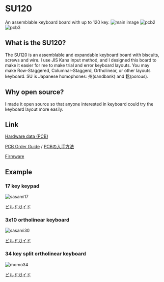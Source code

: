 # SU120

An assemblable keyboard board with up to 120 key.
![main image](https://github.com/e3w2q/su120-keyboard-doc/blob/master/mainimage.jpg?raw=true)
![pcb2](https://github.com/e3w2q/su120-keyboard-doc/blob/master/pcb2.jpg?raw=true)
![pcb3](https://github.com/e3w2q/su120-keyboard-doc/blob/master/pcb3.jpg?raw=true)

## What is the SU120?

The SU120 is an assemblable and expandable keyboard board with biscuits, screws and wire.
I use JIS Kana input method, and I designed this board to make it easier for me to make trial and error keyboard layouts.
You may make Row-Staggered, Columnar-Staggerd, Ortholinear, or other layouts keyboard.
SU is Japanese homophones: 州(sandbank) and 鬆(porous).

## Why open source?

I made it open source so that anyone interested in keyboard could try the keyboard layout more easily.

## Link

[Hardware data (PCB)](/pcb/)

[PCB Order Guide](https://github.com/e3w2q/su120-keyboard-doc/blob/master/common/pcb_order_guide.md) / [PCBの入手方法](https://github.com/e3w2q/su120-keyboard-doc/blob/master/common/pcb_order_guide_jp.md)

[Firmware](https://github.com/e3w2q/qmk_firmware/tree/su120/keyboards/handwired/su120)

## Example

### 17 key keypad

![sasami17](https://github.com/e3w2q/su120-keyboard-doc/blob/master/sasami17/image/sasami17.jpg?raw=true)

[ビルドガイド](https://github.com/e3w2q/su120-keyboard-doc/blob/master/sasami17/readme_jp.md)

### 3x10 ortholinear keyboard

![sasami30](https://github.com/e3w2q/su120-keyboard-doc/blob/master/sasami30/image/sasami30.jpg?raw=true)

[ビルドガイド](https://github.com/e3w2q/su120-keyboard-doc/blob/master/sasami30/readme_jp.md)

### 34 key split ortholinear keyboard

![momo34](https://github.com/e3w2q/su120-keyboard-doc/blob/master/momo34/image/momo34.jpg?raw=true)

[ビルドガイド](https://github.com/e3w2q/su120-keyboard-doc/blob/master/momo34/readme_jp.md)

